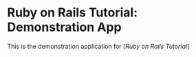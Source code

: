 # Ruby on Rails Tutorial: Demonstration App

This is the demonstration application for [*Ruby on Rails Tutorial*]

